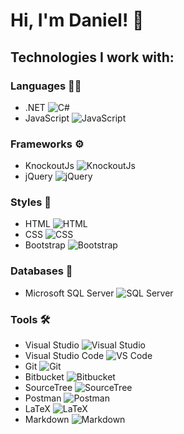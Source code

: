 # Hi, I'm Daniel! 👋

## Technologies I work with:

### Languages 🧑‍💻
- .NET ![C#](https://img.shields.io/badge/.NET-5C2D91?style=flat-square&logo=.net&logoColor=white)
- JavaScript ![JavaScript](https://img.shields.io/badge/JavaScript-F7DF1E?style=flat-square&logo=javascript&logoColor=black)

### Frameworks ⚙️
- KnockoutJs ![KnockoutJs](https://img.shields.io/badge/KnockoutJs-2B2D44?style=flat-square&logo=knockout&logoColor=white)
- jQuery ![jQuery](https://img.shields.io/badge/jQuery-0769AD?style=flat-square&logo=jquery&logoColor=white)

### Styles 🎨
- HTML ![HTML](https://img.shields.io/badge/HTML5-E34F26?style=flat-square&logo=html5&logoColor=white)
- CSS ![CSS](https://img.shields.io/badge/CSS3-1572B6?style=flat-square&logo=css3&logoColor=white)
- Bootstrap ![Bootstrap](https://img.shields.io/badge/Bootstrap-563D7C?style=flat-square&logo=bootstrap&logoColor=white)

### Databases 💾
- Microsoft SQL Server ![SQL Server](https://img.shields.io/badge/Microsoft_SQL_Server-CC2927?style=flat-square&logo=microsoft-sql-server&logoColor=white)

### Tools 🛠️
- Visual Studio ![Visual Studio](https://img.shields.io/badge/Visual_Studio-5C2D91?style=flat-square&logo=visual-studio&logoColor=white)
- Visual Studio Code ![VS Code](https://img.shields.io/badge/Visual_Studio_Code-0078D4?style=flat-square&logo=visual-studio-code&logoColor=white)
- Git ![Git](https://img.shields.io/badge/Git-F05032?style=flat-square&logo=git&logoColor=white)
- Bitbucket ![Bitbucket](https://img.shields.io/badge/Bitbucket-0052CC?style=flat-square&logo=bitbucket&logoColor=white)
- SourceTree ![SourceTree](https://img.shields.io/badge/SourceTree-0052CC?style=flat-square&logo=sourcetree&logoColor=white)
- Postman ![Postman](https://img.shields.io/badge/Postman-FF6C37?style=flat-square&logo=postman&logoColor=white)
- LaTeX ![LaTeX](https://img.shields.io/badge/LaTeX-008080?style=flat-square&logo=latex&logoColor=white)
- Markdown ![Markdown](https://img.shields.io/badge/Markdown-000000?style=flat-square&logo=markdown&logoColor=white)

